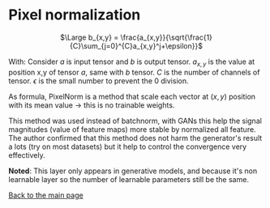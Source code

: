 # Pixel normalization

<span style="font-size:30pt;"><center>$\Large b_{x,y} = \frac{a_{x,y}}{\sqrt{\frac{1}{C}\sum_{j=0}^{C}a_{x,y}^j+\epsilon}}$</center></span>

With:
Consider $a$ is input tensor and $b$ is output tensor.
$a_{x,y}$ is the value at position x,y of tensor $a$, same with $b$ tensor.
$C$ is the number of channels of tensor.
$\epsilon$ is the small number to prevent the $0$ division.

As formula, PixelNorm is a method that scale each vector at $(x,y)$ position with its mean value $\rightarrow$ this is no trainable weights.

This method was used instead of batchnorm, with GANs this help the signal magnitudes (value of feature maps) more stable by normalized all feature. The author confirmed that this method does not harm the generator's result a lots (try on most datasets) but it help to control the convergence very effectively.

**Noted**: This layer only appears in generative models, and because it's non learnable layer so the number of learnable parameters still be the same.

[Back to the main page](summary.md)
